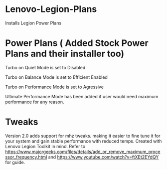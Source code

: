 # Lenovo-Legion-Plans
Installs Legion Power Plans

# Power Plans ( Added Stock Power Plans and their installer too)
Turbo on Quiet Mode is set to Disabled

Turbo on Balance Mode is set to Efficient Enabled

Turbo on Performance Mode is set to Agressive

Ultimate Performance Mode has been added if user would need maximum performance for any reason.

# Tweaks
Version 2.0 adds support for mhz tweaks. making it easier to fine tune it for your system and gain stable performance with reduced temps. Created with Lenovo Legion Toolkit in mind.
Refer to https://www.majorgeeks.com/files/details/add_or_remove_maximum_processor_frequency.html and https://www.youtube.com/watch?v=ftXEt2EYdQY for guide.
